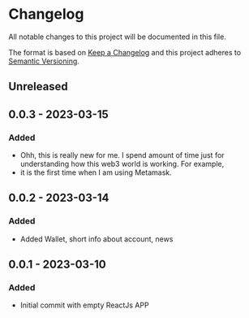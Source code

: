 # Changelog

All notable changes to this project will be documented in this file.

The format is based on [Keep a Changelog](http://keepachangelog.com/)
and this project adheres to [Semantic Versioning](http://semver.org/).

## Unreleased
## 0.0.3 - 2023-03-15
### Added
- Ohh, this is really new for me. I spend amount of time just for understanding how this web3 world is working. For example, 
- it is the first time when I am using Metamask.

## 0.0.2 - 2023-03-14
### Added
- Added Wallet, short info about account, news

## 0.0.1 - 2023-03-10
### Added
- Initial commit with empty ReactJs APP